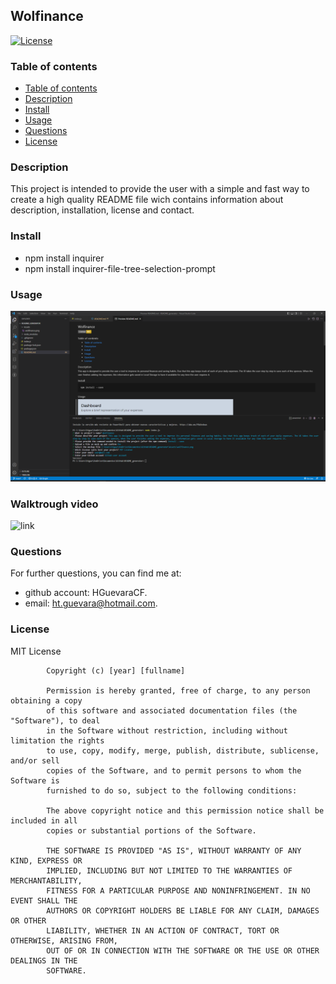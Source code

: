 ## Wolfinance

[![License](https://img.shields.io/badge/License-MIT-yellow.svg)](https://opensource.org/licenses/MIT)

### Table of contents


  - [Table of contents](#table-of-contents)
  - [Description](#description)
  - [Install](#install)
  - [Usage](#usage)
  - [Questions](#questions)
  - [License](#license)

### Description


This project is intended to provide the user with a simple and fast way to create a high quality README file wich contains information about description, installation, license and contact.


### Install


   - npm install inquirer
   - npm install inquirer-file-tree-selection-prompt


### Usage


![link](./Assets/README.png)


### Walktrough video

![link](https://youtu.be/xoq2N7Svrzs)

### Questions


For further questions, you can find me at:
- github account: HGuevaraCF.
- email: ht.guevara@hotmail.com.




### License

MIT License

            Copyright (c) [year] [fullname]
            
            Permission is hereby granted, free of charge, to any person obtaining a copy
            of this software and associated documentation files (the "Software"), to deal
            in the Software without restriction, including without limitation the rights
            to use, copy, modify, merge, publish, distribute, sublicense, and/or sell
            copies of the Software, and to permit persons to whom the Software is
            furnished to do so, subject to the following conditions:
            
            The above copyright notice and this permission notice shall be included in all
            copies or substantial portions of the Software.
            
            THE SOFTWARE IS PROVIDED "AS IS", WITHOUT WARRANTY OF ANY KIND, EXPRESS OR
            IMPLIED, INCLUDING BUT NOT LIMITED TO THE WARRANTIES OF MERCHANTABILITY,
            FITNESS FOR A PARTICULAR PURPOSE AND NONINFRINGEMENT. IN NO EVENT SHALL THE
            AUTHORS OR COPYRIGHT HOLDERS BE LIABLE FOR ANY CLAIM, DAMAGES OR OTHER
            LIABILITY, WHETHER IN AN ACTION OF CONTRACT, TORT OR OTHERWISE, ARISING FROM,
            OUT OF OR IN CONNECTION WITH THE SOFTWARE OR THE USE OR OTHER DEALINGS IN THE
            SOFTWARE.
